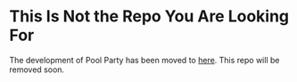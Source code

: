 This Is Not the Repo You Are Looking For
=======================================

The development of Pool Party has been moved to
[here](https://github.com/poolpartynear/pool_party). This repo will be
removed soon.

